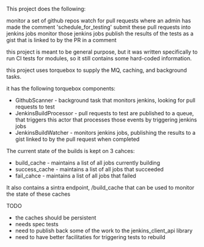 This project does the following:

  monitor a set of github repos
  watch for pull requests where an admin has made the comment 'schedule_for_testing'
  submit these pull requests into jenkins jobs
  monitor those jenkins jobs
  publish the results of the tests as a gist that is linked to by the PR in a comment


this project is meant to be general purpose, but it was written specifically to run CI tests for modules,
so it still contains some hard-coded information.

this project uses torquebox to supply the MQ, caching, and background tasks.

it has the following torquebox components:

- GithubScanner - background task that monitors jenkins, looking for pull requests to test
- JenkinsBuildProcessor - pull requests to test are published to a queue, that triggers this actor
that processes those events by triggering jenkins jobs
- JenkinsBuildWatcher - monitors jenkins jobs, publishing the results to a gist linked to by the pull request when completed

The current state of the builds is kept on 3 cahces:

- build_cache - maintains a list of all jobs currently building
- success_cache - maintains a list of all jobs that succeeded
- fail_cahce - maintains a list of all jobs that failed

It also contains a sintra endpoint, /build_cache that can be used to monitor the state of these caches

TODO

- the caches should be persistent
- needs spec tests
- need to publish back some of the work to the jenkins_client_api library
- need to have better facilitaties for triggering tests to rebuild
